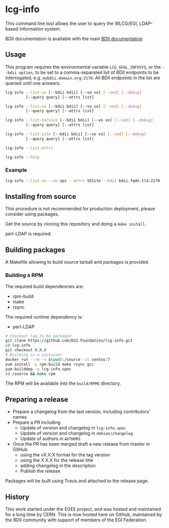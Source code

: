 # lcg-info

This command line tool allows the user to query the WLCG/EGI, LDAP-based
information system.

BDII documentation is available with the main [BDII
documentation](https://gridinfo-documentation.readthedocs.io/)

## Usage

This program requires the environmental variable `LCG_GFAL_INFOSYS`, or the
`--bdii option`, to be set to a comma-separated list of BDII endpoints to be
interrogated, e.g. `mybdii.domain.org:2170`. All BDII endpoints in the list are
queried until one answers.

```sh
lcg-info --list-ce [--bdii bdii] [--vo vo] [--sed] [--debug]
         [--query query] [--attrs list]

lcg-info --list-se [--bdii bdii] [--vo vo] [--sed] [--debug]
         [--query query] [--attrs list]

lcg-info --list-service [--bdii bdii] [--vo vo] [--sed] [--debug]
         [--query query] [--attrs list]

lcg-info --list-site [--bdii bdii] [--vo vo] [--sed] [--debug]
         [--query query] [--attrs list]

lcg-info --list-attrs

lcg-info --help
```

### Example

```sh
lcg-info --list-se --vo ops --attrs SESite --bdii bdii.fqdn.tld:2170
```

## Installing from source

This procedure is not recommended for production deployment, please consider
using packages.

Get the source by cloning this repository and doing a `make install`.

perl-LDAP is required.

## Building packages

A Makefile allowing to build source tarball and packages is provided.

### Building a RPM

The required build dependencies are:

- rpm-build
- make
- rsync

The required runtime dependency is:

- perl-LDAP

```sh
# Checkout tag to be packaged
git clone https://github.com/EGI-Foundation/lcg-info.git
cd lcg-info
git checkout X.X.X
# Building in a container
docker run --rm -v $(pwd):/source -it centos:7
yum install -y rpm-build make rsync gcc
yum-builddep -y lcg-info.spec
cd /source && make rpm
```

The RPM will be available into the `build/RPMS` directory.

## Preparing a release

- Prepare a changelog from the last version, including contributors' names
- Prepare a PR including
  - Update of version and changelog in `lcg-info.spec`
  - Update of version and changelog in `debian/changelog`
  - Update of authors in `AUTHORS`
- Once the PR has been merged draft a new release from master in GitHub
  - using the vX.X.X format for the tag version
  - using the X.X.X for the release title
  - adding changelog in the description
  - Publish the release

Packages will be built using Travis and attached to the release page.

## History

This work started under the EGEE project, and was hosted and maintained for a
long time by CERN.
This is now hosted here on GitHub, maintained by the BDII community with
support of members of the EGI Federation.
